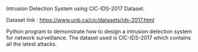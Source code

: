 Intrusion Detection System using CIC-IDS-2017 Dataset.

Dataset link : https://www.unb.ca/cic/datasets/ids-2017.html

Python program to demonstrate how to design a intrusion detection system for network surveillance.
The dataset used is CIC-IDS-2017 which contains all the latest attacks.
